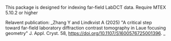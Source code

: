 This package is designed for indexing far-field LabDCT data.
Require MTEX 5.10.2 or higher

Relavent publication:
_Zhang Y and Lindkvist A (2025) "A critical step toward far-field laboratory diffraction contrast tomography in Laue focusing geometry" J. Appl. Cryst. 58, https://doi.org/10.1107/S1600576725001396.
_
